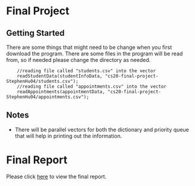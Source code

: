 # Final Project

## Getting Started
There are some things that might need to be change when you first download the program. 
There are some files in the program will be read from, so if needed please change the directory as needed.
```
	//reading file called "students.csv" into the vector
	readStudentData(studentInfoData, "cs20-final-project-StephenHu04/students.csv");
	//reading file called "appointments.csv" into the vector
	readAppointments(appointmentData, "cs20-final-project-StephenHu04/appointments.csv");
```

## Notes
* There will be parallel vectors for both the dictionary and priority queue that will help in printing out the information.

# Final Report
Please click [here](https://drive.google.com/file/d/1fwDdPeoDKBgKdysd0ZRbYtL0eTmpwtSX/view?usp=sharing) to view the final report.



